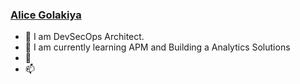 ### <div class="badge-base LI-profile-badge" data-locale="en_US" data-size="large" data-theme="light" data-type="HORIZONTAL" data-vanity="alicegolakiya" data-version="v1"><a class="badge-base__link LI-simple-link" href="https://ca.linkedin.com/in/alicegolakiya?trk=profile-badge">Alice Golakiya</a></div>
              
- 👀 I am DevSecOps Architect.
- 🌱 I am currently learning APM and Building a Analytics Solutions
- 💞️ 
- 📫

<!---
alicegolakiya/alicegolakiya is a ✨ special ✨ repository because its `README.md` (this file) appears on your GitHub profile.
You can click the Preview link to take a look at your changes.
--->

